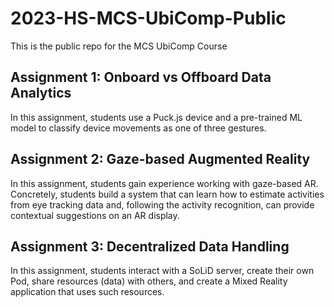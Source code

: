 # 2023-HS-MCS-UbiComp-Public
This is the public repo for the MCS UbiComp Course

## Assignment 1: Onboard vs Offboard Data Analytics

In this assignment, students use a Puck.js
device and a pre-trained ML model to classify device movements as one of three
gestures.


## Assignment 2: Gaze-based Augmented Reality

In this assignment, students gain experience working with gaze-based AR.
Concretely, students build a system that can learn how to estimate activities 
from eye tracking data and, following the activity recognition, can provide 
contextual suggestions on an AR display.


## Assignment 3: Decentralized Data Handling


In this assignment, students interact with a SoLiD server, 
create their own Pod, share resources (data) with others, 
and create a Mixed Reality application that uses such resources.
